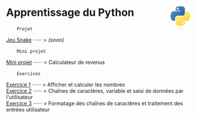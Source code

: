 # Apprentissage du Python <img align="right" src="src/images/Python-logo-notext.svg" alt="Python" title="Phthon" widht="auto" height="64px">

```
    Projet
```
[Jeu Snake]() ······ > *(soon)*  
```
    Mini projet
```
[Mini projet](miniProjet) ······ > Calculateur de revenus  
```
    Exercices
```
[Exercice 1](practice1) ······ > Afficher et calculer les nombres  
[Exercice 2](practice2) ······ > Chaînes de caractères, variable et saisi de données par l'utilisateur  
[Exercice 3](practice3) ······ > Formatage des chaînes de caractères et traitement des entrèes utilisateur  